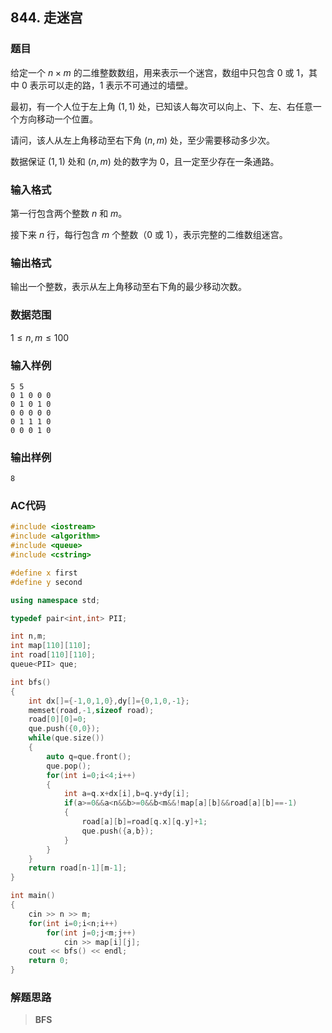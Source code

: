 ##  844. 走迷宫

### 题目

给定一个 $n×m$ 的二维整数数组，用来表示一个迷宫，数组中只包含 $0$ 或 $1$，其中 $0$ 表示可以走的路，$1$ 表示不可通过的墙壁。

最初，有一个人位于左上角 $(1,1)$ 处，已知该人每次可以向上、下、左、右任意一个方向移动一个位置。

请问，该人从左上角移动至右下角 $(n,m)$ 处，至少需要移动多少次。

数据保证 $(1,1)$ 处和 $(n,m)$ 处的数字为 $0$，且一定至少存在一条通路。

### 输入格式

第一行包含两个整数 $n$ 和 $m$。

接下来 $n$ 行，每行包含 $m$ 个整数（$0$ 或 $1$），表示完整的二维数组迷宫。

### 输出格式

输出一个整数，表示从左上角移动至右下角的最少移动次数。

### 数据范围

$1≤n,m≤100$

### 输入样例

```
5 5
0 1 0 0 0
0 1 0 1 0
0 0 0 0 0
0 1 1 1 0
0 0 0 1 0
```

### 输出样例

```
8
```

### AC代码

```c++
#include <iostream>
#include <algorithm>
#include <queue>
#include <cstring>

#define x first 
#define y second 

using namespace std;

typedef pair<int,int> PII;

int n,m;
int map[110][110];
int road[110][110];
queue<PII> que;

int bfs()
{
    int dx[]={-1,0,1,0},dy[]={0,1,0,-1};
    memset(road,-1,sizeof road);
    road[0][0]=0;
    que.push({0,0});
    while(que.size())
    {
        auto q=que.front();
        que.pop();
        for(int i=0;i<4;i++)
        {
            int a=q.x+dx[i],b=q.y+dy[i];
            if(a>=0&&a<n&&b>=0&&b<m&&!map[a][b]&&road[a][b]==-1)
            {
                road[a][b]=road[q.x][q.y]+1;
                que.push({a,b});
            }    
        }
    }
    return road[n-1][m-1];
}

int main()
{
    cin >> n >> m;
    for(int i=0;i<n;i++)
        for(int j=0;j<m;j++)
            cin >> map[i][j];
    cout << bfs() << endl;
    return 0;
}
```

### 解题思路

>**BFS**